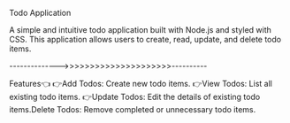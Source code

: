  Todo Application

A simple and intuitive todo application built with Node.js and styled with CSS. This application allows users to create, read, update, and delete todo items.

-------------->>>>>>>>>>>>>>>>>>>>>----------

Features👈
👉Add Todos: Create new todo items.
👉View Todos: List all existing todo items.
👉Update Todos: Edit the details of existing       todo items.Delete Todos:
 Remove completed or unnecessary todo items.

 
